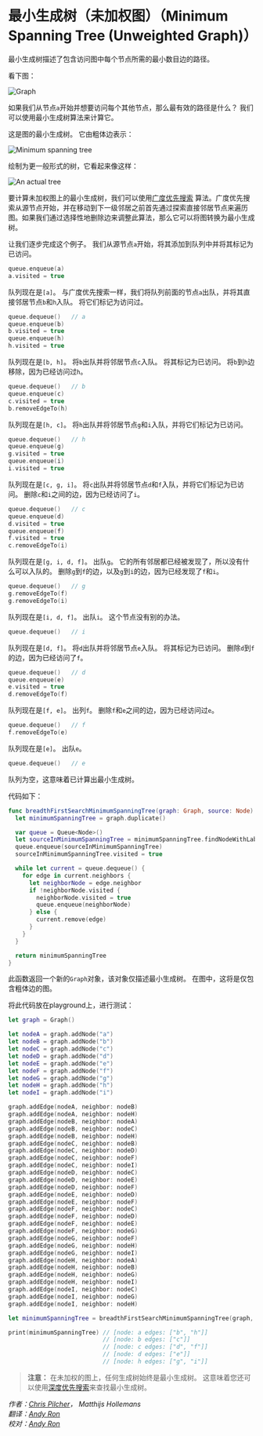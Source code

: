 # 最小生成树（未加权图）（Minimum Spanning Tree (Unweighted Graph)）

最小生成树描述了包含访问图中每个节点所需的最小数目边的路径。

看下图：

![Graph](Images/Graph.png)

如果我们从节点`a`开始并想要访问每个其他节点，那么最有效的路径是什么？ 我们可以使用最小生成树算法来计算它。

这是图的最小生成树。 它由粗体边表示：

![Minimum spanning tree](Images/MinimumSpanningTree.png)

绘制为更一般形式的树，它看起来像这样：

![An actual tree](Images/Tree.png)

要计算未加权图上的最小生成树，我们可以使用[广度优先搜索](../Breadth-First%20Search/) 算法。广度优先搜索从源节点开始，并在移动到下一级邻居之前首先通过探索直接邻居节点来遍历图。如果我们通过选择性地删除边来调整此算法，那么它可以将图转换为最小生成树。

让我们逐步完成这个例子。 我们从源节点`a`开始，将其添加到队列中并将其标记为已访问。

```swift
queue.enqueue(a)
a.visited = true
```

队列现在是`[a]`。 与广度优先搜索一样，我们将队列前面的节点`a`出队，并将其直接邻居节点`b`和`h`入队。 将它们标记为访问过。

```swift
queue.dequeue()   // a
queue.enqueue(b)
b.visited = true
queue.enqueue(h)
h.visited = true
```

队列现在是`[b, h]`。 将`b`出队并将邻居节点`c`入队。 将其标记为已访问。 将`b`到`h`边移除，因为已经访问过`h`。

```swift
queue.dequeue()   // b
queue.enqueue(c)
c.visited = true
b.removeEdgeTo(h)
```

队列现在是`[h, c]`。 将`h`出队并将邻居节点`g`和`i`入队，并将它们标记为已访问。

```swift
queue.dequeue()   // h
queue.enqueue(g)
g.visited = true
queue.enqueue(i)
i.visited = true
```

队列现在是`[c, g, i]`。 将`c`出队并将邻居节点`d`和`f`入队，并将它们标记为已访问。 删除`c`和`i`之间的边，因为已经访问了`i`。

```swift
queue.dequeue()   // c
queue.enqueue(d)
d.visited = true
queue.enqueue(f)
f.visited = true
c.removeEdgeTo(i)
```

队列现在是`[g, i, d, f]`。 出队`g`。 它的所有邻居都已经被发现了，所以没有什么可以入队的。 删除`g`到`f`的边，以及`g`到`i`的边，因为已经发现了`f`和`i`。

```swift
queue.dequeue()   // g
g.removeEdgeTo(f)
g.removeEdgeTo(i)
```

队列现在是`[i, d, f]`。 出队`i`。 这个节点没有别的办法。

```swift
queue.dequeue()   // i
```

队列现在是`[d, f]`。 将`d`出队并将邻居节点`e`入队。 将其标记为已访问。 删除`d`到`f`的边，因为已经访问了`f`。

```swift
queue.dequeue()   // d
queue.enqueue(e)
e.visited = true
d.removeEdgeTo(f)
```

队列现在是`[f, e]`。 出列`f`。 删除`f`和`e`之间的边，因为已经访问过`e`。

```swift
queue.dequeue()   // f
f.removeEdgeTo(e)
```

队列现在是`[e]`。 出队`e`。

```swift
queue.dequeue()   // e
```

队列为空，这意味着已计算出最小生成树。

代码如下：

```swift
func breadthFirstSearchMinimumSpanningTree(graph: Graph, source: Node) -> Graph {
  let minimumSpanningTree = graph.duplicate()

  var queue = Queue<Node>()
  let sourceInMinimumSpanningTree = minimumSpanningTree.findNodeWithLabel(source.label)
  queue.enqueue(sourceInMinimumSpanningTree)
  sourceInMinimumSpanningTree.visited = true

  while let current = queue.dequeue() {
    for edge in current.neighbors {
      let neighborNode = edge.neighbor
      if !neighborNode.visited {
        neighborNode.visited = true
        queue.enqueue(neighborNode)
      } else {
        current.remove(edge)
      }
    }
  }

  return minimumSpanningTree
}
```

此函数返回一个新的`Graph`对象，该对象仅描述最小生成树。 在图中，这将是仅包含粗体边的图。

将此代码放在playground上，进行测试：

```swift
let graph = Graph()

let nodeA = graph.addNode("a")
let nodeB = graph.addNode("b")
let nodeC = graph.addNode("c")
let nodeD = graph.addNode("d")
let nodeE = graph.addNode("e")
let nodeF = graph.addNode("f")
let nodeG = graph.addNode("g")
let nodeH = graph.addNode("h")
let nodeI = graph.addNode("i")

graph.addEdge(nodeA, neighbor: nodeB)
graph.addEdge(nodeA, neighbor: nodeH)
graph.addEdge(nodeB, neighbor: nodeA)
graph.addEdge(nodeB, neighbor: nodeC)
graph.addEdge(nodeB, neighbor: nodeH)
graph.addEdge(nodeC, neighbor: nodeB)
graph.addEdge(nodeC, neighbor: nodeD)
graph.addEdge(nodeC, neighbor: nodeF)
graph.addEdge(nodeC, neighbor: nodeI)
graph.addEdge(nodeD, neighbor: nodeC)
graph.addEdge(nodeD, neighbor: nodeE)
graph.addEdge(nodeD, neighbor: nodeF)
graph.addEdge(nodeE, neighbor: nodeD)
graph.addEdge(nodeE, neighbor: nodeF)
graph.addEdge(nodeF, neighbor: nodeC)
graph.addEdge(nodeF, neighbor: nodeD)
graph.addEdge(nodeF, neighbor: nodeE)
graph.addEdge(nodeF, neighbor: nodeG)
graph.addEdge(nodeG, neighbor: nodeF)
graph.addEdge(nodeG, neighbor: nodeH)
graph.addEdge(nodeG, neighbor: nodeI)
graph.addEdge(nodeH, neighbor: nodeA)
graph.addEdge(nodeH, neighbor: nodeB)
graph.addEdge(nodeH, neighbor: nodeG)
graph.addEdge(nodeH, neighbor: nodeI)
graph.addEdge(nodeI, neighbor: nodeC)
graph.addEdge(nodeI, neighbor: nodeG)
graph.addEdge(nodeI, neighbor: nodeH)

let minimumSpanningTree = breadthFirstSearchMinimumSpanningTree(graph, source: nodeA)

print(minimumSpanningTree) // [node: a edges: ["b", "h"]]
                           // [node: b edges: ["c"]]
                           // [node: c edges: ["d", "f"]]
                           // [node: d edges: ["e"]]
                           // [node: h edges: ["g", "i"]]
```

> **注意：** 在未加权的图上，任何生成树始终是最小生成树。 这意味着您还可以使用[深度优先搜索](../Depth-First%20Search)来查找最小生成树。


*作者：[Chris Pilcher](https://github.com/chris-pilcher)， Matthijs Hollemans*  
*翻译：[Andy Ron](https://github.com/andyRon)*  
*校对：[Andy Ron](https://github.com/andyRon)*  
